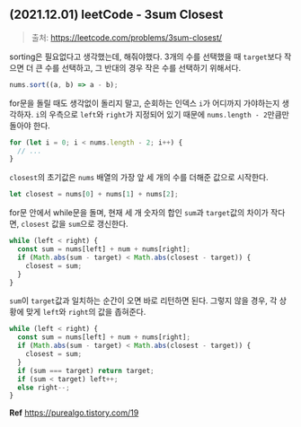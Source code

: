 ## (2021.12.01) leetCode - 3sum Closest

> 출처: https://leetcode.com/problems/3sum-closest/

sorting은 필요없다고 생각했는데, 해줘야했다.
3개의 수를 선택했을 때 `target`보다 작으면 더 큰 수를 선택하고, 그 반대의 경우 작은 수를 선택하기 위해서다.
```jsx
nums.sort((a, b) => a - b);
```

for문을 돌릴 때도 생각없이 돌리지 말고, 순회하는 인덱스 `i`가 어디까지 가야하는지 생각하자. `i`의 우측으로 `left`와 `right`가 지정되어 있기 때문에 `nums.length - 2`만큼만 돌아야 한다.
```jsx
for (let i = 0; i < nums.length - 2; i++) {
  // ...
}
```

`closest`의 초기값은 `nums` 배열의 가장 앞 세 개의 수를 더해준 값으로 시작한다.
```jsx
let closest = nums[0] + nums[1] + nums[2];
```

for문 안에서 while문을 돌며, 현재 세 개 숫자의 합인 `sum`과 `target`값의 차이가 작다면, `closest` 값을 `sum`으로 갱신한다. 
```jsx
while (left < right) {
  const sum = nums[left] + num + nums[right];
  if (Math.abs(sum - target) < Math.abs(closest - target)) {
    closest = sum;
  }
}
```

`sum`이 `target`값과 일치하는 순간이 오면 바로 리턴하면 된다. 그렇지 않을 경우, 각 상황에 맞게 `left`와 `right`의 값을 좁혀준다.

```jsx
while (left < right) {
  const sum = nums[left] + num + nums[right];
  if (Math.abs(sum - target) < Math.abs(closest - target)) {
    closest = sum;
  }
  if (sum === target) return target;
  if (sum < target) left++;
  else right--;
}
```

**Ref** <https://purealgo.tistory.com/19>  